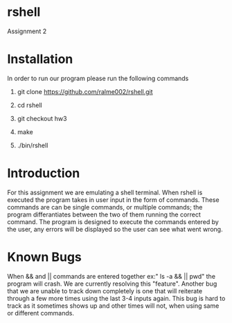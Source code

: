 # rshell
Assignment 2


# Installation
In order to run our program please run the following commands

1) git clone https://github.com/ralme002/rshell.git

2) cd rshell

3) git checkout hw3

4) make

5) ./bin/rshell

# Introduction

For this assignment we are emulating a shell terminal. When rshell is executed the program takes in user input in the form of commands.
These commands are can be single commands, or multiple commands; the program differantiates between the two of them running the correct command. The program is designed to execute the commands entered by the user, any errors will be displayed so the user can see what went wrong.



# Known Bugs

When && and || commands are entered together ex:" ls -a && || pwd" the program will crash. We are currently resolving this "feature". Another bug that we are unable to track down completely is one that will reiterate through a few more times using the last 3-4 inputs again. This bug is hard to track as it sometimes shows up and other times will not, when using same or different commands.

